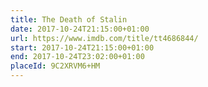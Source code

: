 ```yaml
---
title: The Death of Stalin
date: 2017-10-24T21:15:00+01:00
url: https://www.imdb.com/title/tt4686844/
start: 2017-10-24T21:15:00+01:00
end: 2017-10-24T23:02:00+01:00
placeId: 9C2XRVM6+HM
---
```

